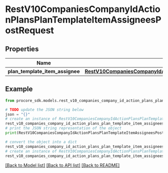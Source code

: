 # RestV10CompaniesCompanyIdActionPlansPlanTemplateItemAssigneesPostRequest


## Properties

Name | Type | Description | Notes
------------ | ------------- | ------------- | -------------
**plan_template_item_assignee** | [**RestV10CompaniesCompanyIdActionPlansPlanTemplateItemAssigneesPostRequestPlanTemplateItemAssignee**](RestV10CompaniesCompanyIdActionPlansPlanTemplateItemAssigneesPostRequestPlanTemplateItemAssignee.md) |  | 

## Example

```python
from procore_sdk.models.rest_v10_companies_company_id_action_plans_plan_template_item_assignees_post_request import RestV10CompaniesCompanyIdActionPlansPlanTemplateItemAssigneesPostRequest

# TODO update the JSON string below
json = "{}"
# create an instance of RestV10CompaniesCompanyIdActionPlansPlanTemplateItemAssigneesPostRequest from a JSON string
rest_v10_companies_company_id_action_plans_plan_template_item_assignees_post_request_instance = RestV10CompaniesCompanyIdActionPlansPlanTemplateItemAssigneesPostRequest.from_json(json)
# print the JSON string representation of the object
print(RestV10CompaniesCompanyIdActionPlansPlanTemplateItemAssigneesPostRequest.to_json())

# convert the object into a dict
rest_v10_companies_company_id_action_plans_plan_template_item_assignees_post_request_dict = rest_v10_companies_company_id_action_plans_plan_template_item_assignees_post_request_instance.to_dict()
# create an instance of RestV10CompaniesCompanyIdActionPlansPlanTemplateItemAssigneesPostRequest from a dict
rest_v10_companies_company_id_action_plans_plan_template_item_assignees_post_request_from_dict = RestV10CompaniesCompanyIdActionPlansPlanTemplateItemAssigneesPostRequest.from_dict(rest_v10_companies_company_id_action_plans_plan_template_item_assignees_post_request_dict)
```
[[Back to Model list]](../README.md#documentation-for-models) [[Back to API list]](../README.md#documentation-for-api-endpoints) [[Back to README]](../README.md)



